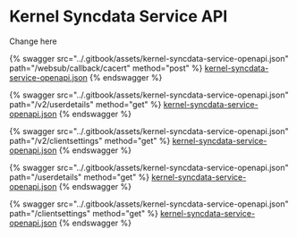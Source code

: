 # Kernel Syncdata Service API

Change here

{% swagger src="../.gitbook/assets/kernel-syncdata-service-openapi.json" path="/websub/callback/cacert" method="post" %}
[kernel-syncdata-service-openapi.json](../.gitbook/assets/kernel-syncdata-service-openapi.json)
{% endswagger %}

{% swagger src="../.gitbook/assets/kernel-syncdata-service-openapi.json" path="/v2/userdetails" method="get" %}
[kernel-syncdata-service-openapi.json](../.gitbook/assets/kernel-syncdata-service-openapi.json)
{% endswagger %}

{% swagger src="../.gitbook/assets/kernel-syncdata-service-openapi.json" path="/v2/clientsettings" method="get" %}
[kernel-syncdata-service-openapi.json](../.gitbook/assets/kernel-syncdata-service-openapi.json)
{% endswagger %}

{% swagger src="../.gitbook/assets/kernel-syncdata-service-openapi.json" path="/userdetails" method="get" %}
[kernel-syncdata-service-openapi.json](../.gitbook/assets/kernel-syncdata-service-openapi.json)
{% endswagger %}

{% swagger src="../.gitbook/assets/kernel-syncdata-service-openapi.json" path="/clientsettings" method="get" %}
[kernel-syncdata-service-openapi.json](../.gitbook/assets/kernel-syncdata-service-openapi.json)
{% endswagger %}

